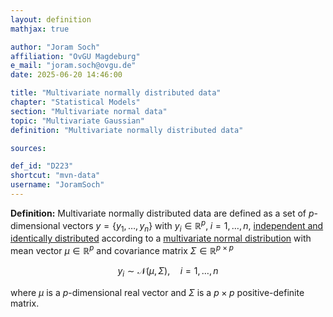 ```yaml
---
layout: definition
mathjax: true

author: "Joram Soch"
affiliation: "OvGU Magdeburg"
e_mail: "joram.soch@ovgu.de"
date: 2025-06-20 14:46:00

title: "Multivariate normally distributed data"
chapter: "Statistical Models"
section: "Multivariate normal data"
topic: "Multivariate Gaussian"
definition: "Multivariate normally distributed data"

sources:

def_id: "D223"
shortcut: "mvn-data"
username: "JoramSoch"
---
```



**Definition:** Multivariate normally distributed data are defined as a set of $p$-dimensional vectors $y = \left\lbrace y_1, \ldots, y_n \right\rbrace$ with $y_i \in \mathbb{R}^p, \; i = 1,\ldots,n$, [independent and identically distributed](/D/iid) according to a [multivariate normal distribution](/D/mvn) with mean vector $\mu \in \mathbb{R}^p$ and covariance matrix $\Sigma \in \mathbb{R}^{p \times p}$

$$ \label{eq:mvn}
y_i \sim \mathcal{N}(\mu, \Sigma), \quad i = 1, \ldots, n
$$

where $\mu$ is a $p$-dimensional real vector and $\Sigma$ is a $p \times p$ positive-definite matrix.